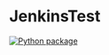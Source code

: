 # JenkinsTest
[![Python package](https://github.com/norocas/JenkinsTest/actions/workflows/build.yml/badge.svg?branch=main&event=push)](https://github.com/norocas/JenkinsTest/actions/workflows/build.yml)
